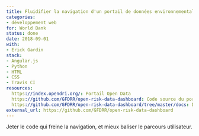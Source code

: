 ```yaml
---
title: Fluidifier la navigation d'un portail de données environnementales
categories:
- développement web
for: World Bank
status: done
date: 2018-09-01
with:
- Erick Gardin
stack:
- Angular.js
- Python
- HTML
- CSS
- Travis CI
resources:
  https://index.opendri.org/: Portail Open Data
  https://github.com/GFDRR/open-risk-data-dashboard: Code source du portail
  https://github.com/GFDRR/open-risk-data-dashboard/tree/master/docs: Documentation et entretiens utilisateurs
external_url: https://github.com/GFDRR/open-risk-data-dashboard
---
```


Jeter le code qui freine la navigation, et mieux baliser le parcours utilisateur.

<!--more-->

